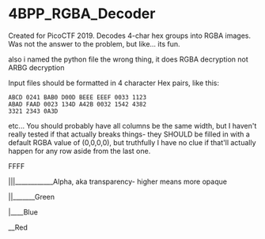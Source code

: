 # 4BPP_RGBA_Decoder
Created for PicoCTF 2019. Decodes 4-char hex groups into RGBA images. 
Was not the answer to the problem, but like... its fun.

also i named the python file the wrong thing, it does RGBA decryption not ARBG decryption


Input files should be formatted in 4 character Hex pairs, like this:
```
ABCD 0241 BAB0 D00D BEEE EEEF 0033 1123
ABAD FAAD 0023 134D A42B 0032 1542 4382
3321 2343 0A3D 
```
etc...
You should probably have all columns be the same width, but I haven't really tested if that actually breaks things- they SHOULD be filled in with a default RGBA value of (0,0,0,0), but truthfully I have no clue if that'll actually happen for any row aside from the last one.

FFFF

|||\____________Alpha, aka transparency- higher means more opaque

||\_______Green

|\____Blue

\__Red
